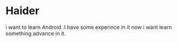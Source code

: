 # Haider
i want to learn Android .I have some experince in it now i want learn something advance in it.

